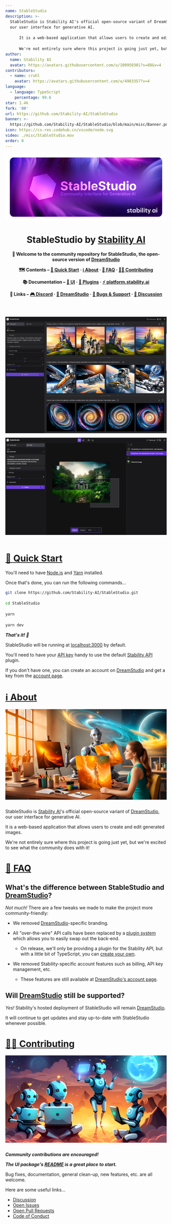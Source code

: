 ```yaml
---
name: StableStudio
description: >-
  StableStudio is Stability AI's official open-source variant of DreamStudio,
  our user interface for generative AI.

      It is a web-based application that allows users to create and edit generated images.
      
      We're not entirely sure where this project is going just yet, but we're excited to see what the community does with it!
author:
  name: Stability AI
  avatar: https://avatars.githubusercontent.com/u/100950301?s=88&v=4
contributors:
  - name: cruhl
    avatar: https://avatars.githubusercontent.com/u/4983357?v=4
language:
  - language: TypeScript
    percentage: 99.6
star: 1.4k
fork: '80'
url: https://github.com/Stability-AI/StableStudio
banner: >-
  https://github.com/Stability-AI/StableStudio/blob/main/misc/Banner.png?raw=true
icon: https://cs-res.codehub.cn/vscode/node.svg
video: ./misc/StableStudio.mov
order: 0
---
```


<div align="center">

![StableStudio](./misc/Banner.png)

# StableStudio by [Stability AI](https://stability.ai/)

**👋 Welcome to the community repository for StableStudio, the open-source version of [DreamStudio](https://www.dreamstudio.ai)**

**🗺 Contents – [🚀 Quick Start](#quick-start) · [ℹ️ About](#about) · [🙋 FAQ](#faq) · [🧑‍💻 Contributing](#contributing)**

**📚 Documentation – [🎨 UI](./packages/stablestudio-ui/README.md) · [🔌 Plugins](./packages/stablestudio-plugin/README.md) · <a href="https://platform.stability.ai" target="_blank">⚡️ platform.stability.ai</a>**

**🔗 Links – <a href="https://discord.com/channels/1002292111942635562/1108055793674227782" target="_blank">🎮 Discord</a> · <a href="https://dreamstudio.ai" target="_blank">🌈 DreamStudio</a> · <a href="https://github.com/Stability-AI/StableStudio/issues">🛟 Bugs & Support</a> · <a href="https://github.com/Stability-AI/StableStudio/discussions">💬 Discussion</a>**

</div>

<div align="center" style="display: flex; flex-wrap: wrap; justify-content: center; align-items: center; gap: 1em; margin: 4em 0;">
  <img src="./misc/GenerateScreenshot.png" style="width: 400px; max-width: 600px; flex-grow: 1;" />
  <img src="./misc/EditScreenshot.png" style="width: 400px; max-width: 600px; flex-grow: 1;" />
</div>

# <a id="quick-start" href="#quick-start">🚀 Quick Start</a>

You'll need to have [Node.js](https://nodejs.org/en/) and [Yarn](https://yarnpkg.com/) installed.

Once that's done, you can run the following commands...

```bash
git clone https://github.com/Stability-AI/StableStudio.git

cd StableStudio

yarn

yarn dev
```

_**That's it! 🎉**_

StableStudio will be running at [localhost:3000](http://localhost:3000) by default.

You'll need to have your [API key](https://platform.stability.ai/docs/getting-started/authentication) handy to use the default [Stability API](https://platform.stability.ai/docs/getting-started) plugin.

If you don't have one, you can create an account on [DreamStudio](https://dreamstudio.ai) and get a key from the [account page](https://dreamstudio.ai/account).

# <a id="about" href="#about">ℹ️ About</a>

<div style="display: flex; justify-content: center; align-items: center; gap: 1em; margin: 0 0 2em 0;">
  <img src="./misc/PainterWithRobot.png" style="flex-grow: 1; flex-shrink: 1;" />
</div>

StableStudio is [Stability AI](https://stability.ai)'s official open-source variant of [DreamStudio](https://www.dreamstudio.ai), our user interface for generative AI.

It is a web-based application that allows users to create and edit generated images.

We're not entirely sure where this project is going just yet, but we're excited to see what the community does with it!

# <a id="faq" href="#faq">🙋 FAQ</a>

## What's the difference between StableStudio and [DreamStudio](https://dreamstudio.ai)?

_Not much!_ There are a few tweaks we made to make the project more community-friendly:

- We removed [DreamStudio](https://dreamstudio.ai)-specific branding.

- All "over-the-wire" API calls have been replaced by a [plugin system](./packages/stablestudio-plugin/README.md) which allows you to easily swap out the back-end.

  - On release, we'll only be providing a plugin for the Stability API, but with a little bit of TypeScript, you can [create your own](./packages/stablestudio-plugin/README.md).

- We removed Stability-specific account features such as billing, API key management, etc.

  - These features are still available at [DreamStudio's account page](https://dreamstudio.ai/account).

## Will [DreamStudio](https://dreamstudio.ai) still be supported?

_Yes!_ Stability's hosted deployment of StableStudio will remain [DreamStudio](https://dreamstudio.ai).

It will continue to get updates and stay up-to-date with StableStudio whenever possible.

# <a id="contributing" href="#contributing">🧑‍💻 Contributing</a>

<div style="display: flex; justify-content: center; align-items: center; gap: 1em; margin: 0 0 2em 0;">
  <img src="./misc/ProgrammingRobots.png" style="flex-grow: 1; flex-shrink: 1;" />
</div>

_**Community contributions are encouraged!**_

_**The UI package's [README](./packages/stablestudio-ui/README.md) is a great place to start.**_

Bug fixes, documentation, general clean-up, new features, etc. are all welcome.

Here are some useful links...

- [Discussion](https://github.com/Stability-AI/StableStudio/discussions)
- [Open Issues](https://github.com/Stability-AI/StableStudio/issues)
- [Open Pull Requests](https://github.com/Stability-AI/StableStudio/pulls)
- [Code of Conduct](./CODE_OF_CONDUCT.md)
